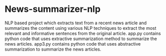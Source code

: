 # News-summarizer-nlp
NLP based project which extracts text from a recent news article and summarizes the content using various NLP techniques to extract the most relevant and informative sentences from the original article.
app.py contains python code that uses extractive summarization method to summarize the news articles.
app3.py contains python code that uses abstractive summarization to summarize the news articles.

